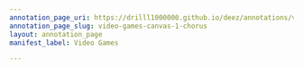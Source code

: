 ```yaml
---
annotation_page_uri: https://drilll1000000.github.io/deez/annotations/video-games-canvas-1-chorus.json
annotation_page_slug: video-games-canvas-1-chorus
layout: annotation_page
manifest_label: Video Games

---
```

